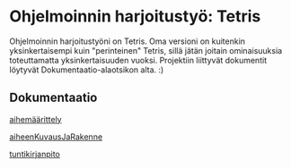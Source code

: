 # Ohjelmoinnin harjoitustyö: Tetris

Ohjelmoinnin harjoitustyöni on Tetris. Oma versioni on kuitenkin yksinkertaisempi kuin "perinteinen" Tetris, sillä jätän joitain ominaisuuksia toteuttamatta yksinkertaisuuden vuoksi. Projektiin liittyvät dokumentit löytyvät Dokumentaatio-alaotsikon alta. :)

## Dokumentaatio
[aihemäärittely](Tetris/dokumentaatio/aihemaarittely.md)

[aiheenKuvausJaRakenne](Tetris/dokumentaatio/aiheenKuvausJaRakenne.md)

[tuntikirjanpito](Tetris/dokumentaatio/tuntikirjanpito.md)
